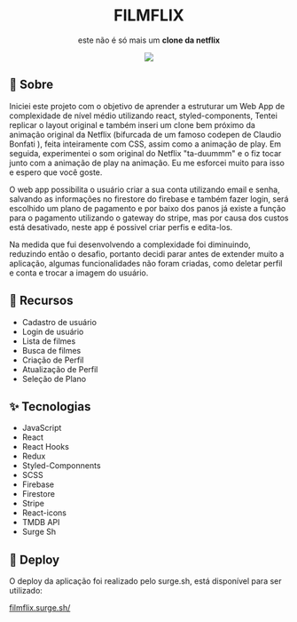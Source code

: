 <div align="center">
<h1>FILMFLIX</h1>
  <p> este não é só mais um <strong>clone da netflix</strong> </p>
 </div>
<div align="center">
  <img src="https://user-images.githubusercontent.com/80063365/156101769-1b113876-e767-463e-93bb-7a1a437b5912.jpg" />
</div>

## :dart: Sobre

<p>Iniciei este projeto com o objetivo de aprender a estruturar um Web App de complexidade de nível médio utilizando react, styled-components, Tentei replicar o layout original e também inseri um clone bem próximo da animação original da Netflix (bifurcada de um famoso codepen de Claudio Bonfati ), feita inteiramente com CSS, assim como a animação de play. Em seguida, experimentei o som original do Netflix "ta-duummm" e o fiz tocar junto com a animação de play na animação.
Eu me esforcei muito para isso e espero que você goste.</p>

<p>O web app possibilita o usuário criar a sua conta utilizando email e senha, salvando as informações no firestore do firebase e também fazer login, será escolhido um plano de pagamento e por baixo dos panos já existe a função para o pagamento utilizando o gateway do stripe, mas por causa dos custos está desativado, neste app é possivel criar perfis e edita-los.</p>
<p> Na medida que fui desenvolvendo a complexidade foi diminuindo, reduzindo então o desafio, portanto decidi parar antes de extender muito a aplicação, algumas funcionalidades não foram criadas, como deletar perfil e conta e trocar a imagem do usuário.</p>

## :tophat: Recursos
<ul>
  <li>Cadastro de usuário</li>
  <li>Login de usuário</li>
  <li>Lista de filmes</li>
  <li>Busca de filmes</li>
  <li>Criação de Perfil</li>
  <li>Atualização de Perfil</li>
  <li>Seleção de Plano</li>
 </ul>

## :sparkles: Tecnologias

<ul>
  <li>JavaScript</li>
    <li>React</li>
    <li>React Hooks</li>
    <li>Redux</li>
    <li>Styled-Componnents</li>
    <li>SCSS</li>
    <li>Firebase</li>
    <li>Firestore</li>
    <li>Stripe</li>
    <li>React-icons</li>
  <li>TMDB API</li>
  <li>Surge Sh</li>
</ul>

## :department_store: Deploy

<p>O deploy da aplicação foi realizado pelo surge.sh, está disponível para ser utilizado:</p>
<a href="https://filmflix.surge.sh/" target="_blank">filmflix.surge.sh/</a>
